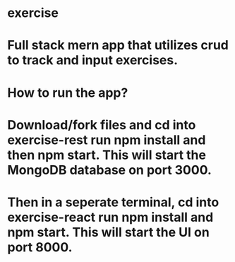 # exercise
# Full stack mern app that utilizes crud to track and input exercises.

# How to run the app?

# Download/fork files and cd into exercise-rest run npm install and then npm start. This will start the MongoDB database on port 3000. 

# Then in a seperate terminal, cd into exercise-react run npm install and npm start. This will start the UI on port 8000. 

